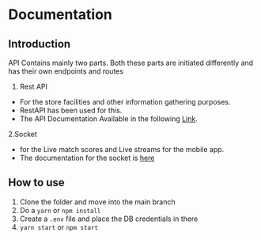 # Documentation

## Introduction

API Contains mainly two parts. Both these parts are initiated differently and has their own endpoints and routes


1. Rest API  

* For the store facilities and other information gathering purposes.
* RestAPI has been used for this.
* The API Documentation Available in the following [Link](doc).

2.Socket

* for the Live match scores and Live streams for the mobile app.
* The documentation for the socket is [here](doc/socket)

## How to use

1. Clone the folder and move into the main branch
2. Do a `yarn` or `npm install`
3. Create a `.env` file and place the DB credentials in there
4. `yarn start` or `npm start`
